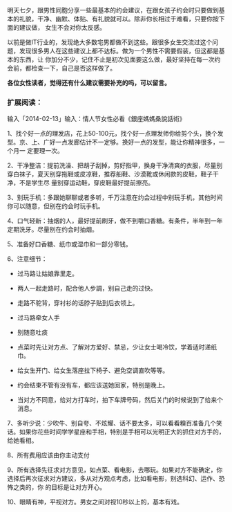 明天七夕，跟男性同胞分享一些最基本的约会建议，在跟女孩子约会时只要做到基本的礼貌，干净、幽默、体贴、有礼貌就可以。除非你长相过于难看，只要你按下面的建议做，
女生不会对你太反感。

以前是做IT行业的，发现绝大多数宅男都做不到这些。跟很多女生交流过这个问题，发现很多男人在这些建议上都不达标。做为一个男性不需要假装，但这都是基本的东西，让
你加分不少，记住不止是初次见面要这么做，最好坚持在每一次约会前，都检查一下，自己是否这样做了。

**各位女性读者，觉得还有什么建议需要补充的吗，可以留言。**

### 扩展阅读：

输入「2014-02-13」输入：情人节女性必看《銀座媽媽桑說話術》

1、找个好一点的理发店，花上50-100元，找个好一点理发师你给剪个头，换个发型。京、上、广好一点发廊估计不一定够。换好一点的发型，能让你精神很多，一个月一
定要理一次。

2、干净整洁：提前洗澡、把胡子刮掉，剪好指甲，换身干净清爽的衣服，尽量别穿白袜子，夏天别穿拖鞋或皮凉鞋，推荐船鞋、沙漠靴或休闲款的皮鞋，鞋子干净，不是学生尽
量别穿运动鞋，穿皮鞋最好提前擦亮。

3、别玩手机：多跟她聊聊或者多听，千万注意在约会过程中别玩手机，其他时间你可以随意，但别在约会时玩手机。

4、口气轻新：抽烟的人，最好提前刷牙，做不到嚼口香糖。有条件，半年到一年定期洗牙。尽量别在约会时抽烟。

5、准备好口香糖、纸巾或湿巾和一部分零钱。

6、注意细节：

  * 过马路让姑娘靠里走。

  * 两人一起走路时，配合他人步調，别自己走的过快。

  * 走路不驼背，穿衬衫的话脖子贴到后衣领上。

  * 过马路牵女人手

  * 别随意吐痰

  * 点菜时先让对方点、了解对方爱好、禁忌，少让女士喝冷饮，学着适时递纸巾。

  * 给女生开门、给女生落座拉下椅子、避免空调直吹等等。

  * 约会结束不管有没有车，都应该送她回家，特别是晚上。

  * 当对方不同意，给对方打车时，拍下车牌号码，然后关门的时候说到了给来个消息。

7、多听少说：少吹牛、别自夸、不炫耀、话不要太多，可以看看糗百准备几个笑话。如果你花些时间学学星座和手相，特别是手相可以光明正大的抓住对方手的，给她看相。

8、所有费用应该由你主动支付

9、所有选择先征求对方意见，如点菜、看电影，去哪玩。如果对方不能确定，你选择后再次征求对方建议，多从对方观点考虑，比如看电影，别选科幻、运作、恐怖之类的，你
的目标是让对方开心。

  

10、眼睛有神，平视对方。男女之间对视10秒以上的，基本有戏。

  

